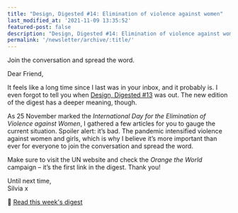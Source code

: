 ```yaml
---
title: "Design, Digested #14: Elimination of violence against women"
last_modified_at: '2021-11-09 13:35:52'
featured-post: false
description: "Design, Digested #14: Elimination of violence against women."
permalink: '/newsletter/archive/:title/'
---
```


<p class="lead">Join the conversation and spread the word.</p>

<!--more-->

Dear Friend,

It feels like a long time since I last was in your inbox, and it probably is. I even forgot to tell you when [Design, Digested #13](https://silviamaggidesign.com/design-digested/ai-bias-and-enzo-mari-legacy/) was out. The new edition of the digest has a deeper meaning, though. 

As 25 November marked the *International Day for the Elimination of Violence against Women*, I gathered a few articles for you to gauge the current situation. Spoiler alert: it’s bad. The pandemic intensified violence against women and girls, which is why I believe it’s more important than ever for everyone to join the conversation and spread the word. 

Make sure to visit the UN website and check the *Orange the World* campaign – it’s the first link in the digest. Thank you!

<p class="detached">Until next time,<br>
Silvia x</p>

<p class="detached">🔗 <a href="https://silviamaggidesign.com/design-digested/design-digested-14-elimination-of-violence-against-women/">Read this week's digest</a></p>